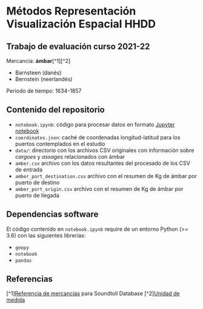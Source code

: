 # Métodos Representación Visualización Espacial HHDD

## Trabajo de evaluación curso 2021-22

Mercancía: **ámbar**[^1][^2]
* Barnsteen (danés)
* Bernstein (neerlandés)

Periodo de tiempo: 1634-1857

## Contenido del repositorio

* `notebook.ipynb`: código para procesar datos en formato [Jupyter notebook](https://jupyter.org)
* `coordinates.json`: caché de coordenadas longitud-latitud para los puertos contemplados en el estudio
* `data/`: directorio con los archivos CSV originales con información sobre _cargoes_ y _assages_ relacionados con ámbar
* `amber.csv` archivo con los datos resultantes del procesado de los CSV de entrada
* `amber_port_destination.csv` archivo con el resumen de Kg de ámbar por puerto de destino
* `amber_port_origin.csv` archivo con el resumen de Kg de ámbar por puerto de llegada

## Dependencias software

El código contenido en `notebook.ipynb` require de un entorno Python (>= 3.6) con las siguientes librerías:

* `geopy`
* `notebook`
* `pandas`

## Referencias

[^1][Referencia de mercancías](http://www.soundtoll.nl/images/files/List%20of%20products.pdf) para Soundtoll Database
[^2][Unidad de medida](https://www.sizes.com/units/pund.htm)
